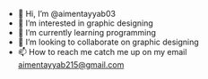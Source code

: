 - 👋 Hi, I’m @aimentayyab03
- 👀 I’m interested in graphic designing 
- 🌱 I’m currently learning programming 
- 💞️ I’m looking to collaborate on graphic designing 
- 📫 How to reach me catch me up on my email aimentayyab215@gmail.com

<!---
aimentayyab03/aimentayyab03 is a ✨ special ✨ repository because its `README.md` (this file) appears on your GitHub profile.
You can click the Preview link to take a look at your changes.
--->
